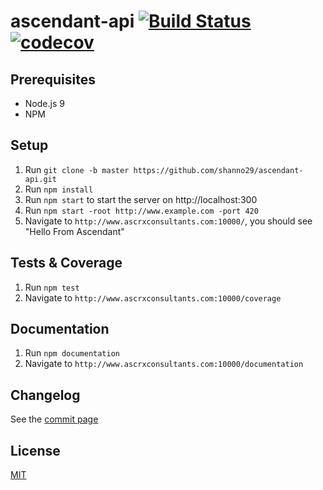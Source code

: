 # ascendant-api [![Build Status](https://travis-ci.org/shanno29/ascendant-api.svg?branch=master)](https://travis-ci.org/shanno29/ascendant-api) [![codecov](https://codecov.io/gh/shanno29/ascendant-api/branch/master/graph/badge.svg)](https://codecov.io/gh/shanno29/ascendant-api)

## Prerequisites
* Node.js 9
* NPM

## Setup
1. Run `git clone -b master https://github.com/shanno29/ascendant-api.git`
2. Run `npm install`
3. Run `npm start` to start the server on http://localhost:300
4. Run `npm start -root http://www.example.com -port 420`
4. Navigate to `http://www.ascrxconsultants.com:10000/`, you should see "Hello From Ascendant"

## Tests & Coverage
1. Run `npm test`
2. Navigate to `http://www.ascrxconsultants.com:10000/coverage`

## Documentation
1. Run `npm documentation`
2. Navigate to `http://www.ascrxconsultants.com:10000/documentation`

## Changelog
See the [commit page](https://github.com/shanno29/ascendant-api/commits/master)

## License
[MIT](LICENSE)

